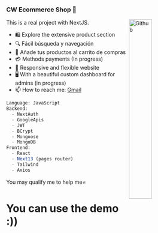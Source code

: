 ### CW Ecommerce Shop 💸

<img width="35%" align="right" alt="Github" src="https://c.tenor.com/aU4TQZ5a0NAAAAAM/past-due-expenses-my-stimulus.gif" />

This is a real project with NextJS.

- 🛍️ Explore the extensive product section
- 🔍 Fácil búsqueda y navegación
- 🛒 Añade tus productos al carrito de compras
- 💳 Methods payments (In progress)
- 📱 Responsive and flexible website
- 🖥️ With a beautiful custom dashboard for admins (in progress)
- 📫 How to reach me: [Gmail](mailto:ivancamposwainer@gmail.com)

```javascript
Language: JavaScript
Backend:
  - NextAuth
  - GoogleApis
  - JWT
  - BCrypt
  - Mongoose
  - MongoDB
Frontend:
  - React
  - Next13 (pages router)
  - Tailwind
  - Axios
```

You may qualify me to help me⭐️ 

# You can use the demo :))
[](https://cwecommerce.ivancamposwainer.com/)

